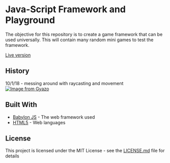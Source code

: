 # Java-Script Framework and Playground

The objective for this repository is to create a game framework that can be used universally. This will contain many random mini games to test the framework.

[Live version](https://tingtongtang.github.io/FPS-Framework/)

## History

10/1/18 - messing around with raycasting and movement
[![Image from Gyazo](https://i.gyazo.com/43574f1a55f5eddc647c6d69323512b1.gif)](https://gyazo.com/43574f1a55f5eddc647c6d69323512b1)

## Built With

* [Babylon JS](https://babylonjs.com/) - The web framework used
* [HTML5](https://maven.apache.org/) - Web languages

## License

This project is licensed under the MIT License - see the [LICENSE.md](LICENSE.md) file for details
